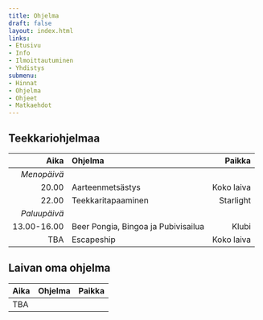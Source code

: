 ```yaml
---
title: Ohjelma
draft: false
layout: index.html
links:
- Etusivu
- Info
- Ilmoittautuminen
- Yhdistys
submenu:
- Hinnat
- Ohjelma
- Ohjeet
- Matkaehdot
---
```


## Teekkariohjelmaa
| Aika | Ohjelma | Paikka |
|---------:|:------|-------------:|
| _Menopäivä_  |
| 20.00 | Aarteenmetsästys | Koko laiva |
| 22.00 | Teekkaritapaaminen | Starlight |
| _Paluupäivä_ |
| 13.00-16.00 | Beer Pongia, Bingoa ja Pubivisailua | Klubi |
| TBA | Escapeship | Koko laiva |


## Laivan oma ohjelma
| Aika | Ohjelma | Paikka |
|:---------|------:|-------------:|
| TBA
